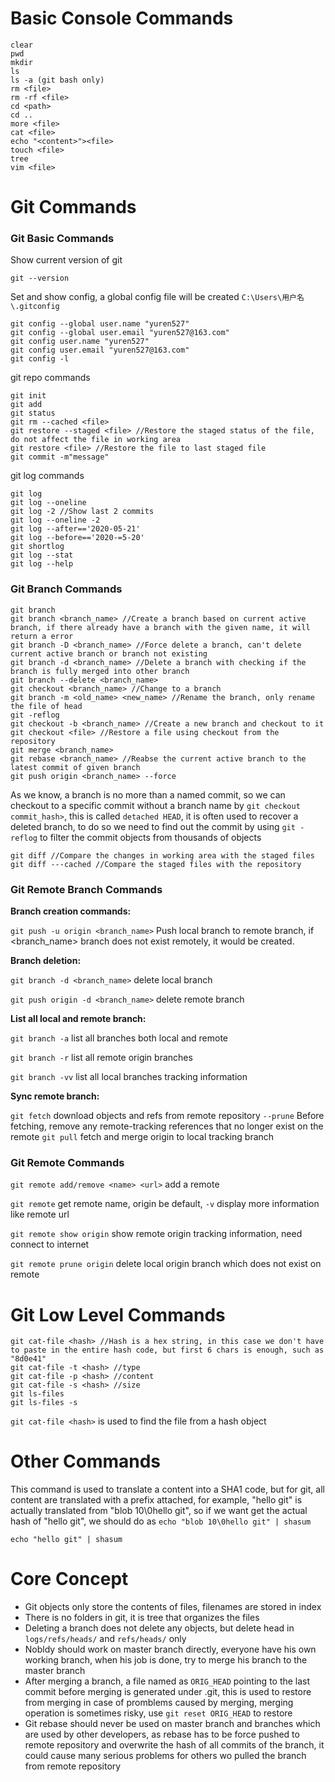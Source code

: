 # Basic Console Commands #
```
clear
pwd
mkdir
ls
ls -a (git bash only)
rm <file>
rm -rf <file>
cd <path>
cd ..
more <file>
cat <file>
echo "<content>"><file>
touch <file>
tree
vim <file>
```

# Git Commands #
### Git Basic Commands ###
Show current version of git
```
git --version
```
Set and show config, a global config file will be created `C:\Users\用户名\.gitconfig`
```
git config --global user.name "yuren527"
git config --global user.email "yuren527@163.com"
git config user.name "yuren527"
git config user.email "yuren527@163.com"
git config -l
```
git repo commands
```
git init
git add
git status
git rm --cached <file>
git restore --staged <file> //Restore the staged status of the file, do not affect the file in working area
git restore <file> //Restore the file to last staged file
git commit -m"message"
```
git log commands
```
git log
git log --oneline
git log -2 //Show last 2 commits
git log --oneline -2
git log --after=='2020-05-21'
git log --before=='2020-=5-20'
git shortlog
git log --stat
git log --help
```
### Git Branch Commands ###
```
git branch
git branch <branch_name> //Create a branch based on current active branch, if there already have a branch with the given name, it will return a error
git branch -D <branch_name> //Force delete a branch, can't delete current active branch or branch not existing
git branch -d <branch_name> //Delete a branch with checking if the branch is fully merged into other branch
git branch --delete <branch_name>
git checkout <branch_name> //Change to a branch
git branch -m <old_name> <new_name> //Rename the branch, only rename the file of head
git -reflog
git checkout -b <branch_name> //Create a new branch and checkout to it
git checkout <file> //Restore a file using checkout from the repository
git merge <branch_name>
git rebase <branch_name> //Reabse the current active branch to the latest commit of given branch
git push origin <branch_name> --force
```
As we know, a branch is no more than a named commit, so we can checkout to a specific commit without a branch name by `git checkout commit_hash>`, this is called `detached HEAD`, it is often used to recover a deleted branch, to do so we need to find out the commit by using `git -reflog` to filter the commit objects from thousands of objects
```
git diff //Compare the changes in working area with the staged files
git diff ---cached //Compare the staged files with the repository
```
### Git Remote Branch Commands ###
**Branch creation commands:**

`git push -u origin <branch_name>` Push local branch to remote branch, if <branch_name> branch does not exist remotely, it would be created. 

**Branch deletion:**

`git branch -d <branch_name>` delete local branch 

`git push origin -d <branch_name>` delete remote branch 

**List all local and remote branch:**

`git branch -a` list all branches both local and remote 

`git branch -r` list all remote origin branches 

`git branch -vv` list all local branches tracking information 

**Sync remote branch:**

`git fetch` download objects and refs from remote repository `--prune` Before fetching, remove any remote-tracking references that no longer exist on the remote
`git pull` fetch and merge origin to local tracking branch

### Git Remote Commands ###
`git remote add/remove <name> <url>` add a remote 

`git remote` get remote name, origin be default, `-v` display more information like remote url 

`git remote show origin` show remote origin tracking information, need connect to internet 

`git remote prune origin` delete local origin branch which does not exist on remote

# Git Low Level Commands #
```
git cat-file <hash> //Hash is a hex string, in this case we don't have to paste in the entire hash code, but first 6 chars is enough, such as "8d0e41"
git cat-file -t <hash> //type
git cat-file -p <hash> //content
git cat-file -s <hash> //size
git ls-files
git ls-files -s
```
`git cat-file <hash>` is used to find the file from a hash object
# Other Commands #
This command is used to translate a content into a SHA1 code, but for git, all content are translated with a prefix attached, for example, "hello git" is actually translated from "blob 10\0hello git", so if we want get the actual hash of "hello git", we should do as `echo "blob 10\0hello git" | shasum`
```
echo "hello git" | shasum
```
# Core Concept #
- Git objects only store the contents of files, filenames are stored in index
- There is no folders in git, it is tree that organizes the files
- Deleting a branch does not delete any objects, but delete head in `logs/refs/heads/` and `refs/heads/` only
- Nobldy should work on master branch directly, everyone have his own working branch, when his job is done, try to merge his branch to the master branch
- After merging a branch, a file named as `ORIG_HEAD` pointing to the last commit before merging is generated under .git, this is used to restore from merging in case of promblems caused by merging, merging operation is sometimes risky, use `git reset ORIG_HEAD` to restore
- Git rebase should never be used on master branch and branches which are used by other developers, as rebase has to be force pushed to remote repository and overwrite the hash of all commits of the branch, it could cause many serious problems for others wo pulled the branch from remote repository
